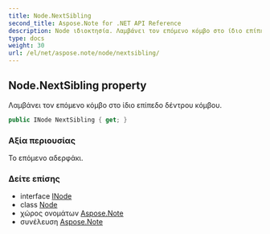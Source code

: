 ```yaml
---
title: Node.NextSibling
second_title: Aspose.Note for .NET API Reference
description: Node ιδιοκτησία. Λαμβάνει τον επόμενο κόμβο στο ίδιο επίπεδο δέντρου κόμβου.
type: docs
weight: 30
url: /el/net/aspose.note/node/nextsibling/
---
```

## Node.NextSibling property

Λαμβάνει τον επόμενο κόμβο στο ίδιο επίπεδο δέντρου κόμβου.

```csharp
public INode NextSibling { get; }
```

### Αξία περιουσίας

Το επόμενο αδερφάκι.

### Δείτε επίσης

* interface [INode](../../inode/)
* class [Node](../)
* χώρος ονομάτων [Aspose.Note](../../node/)
* συνέλευση [Aspose.Note](../../../)


